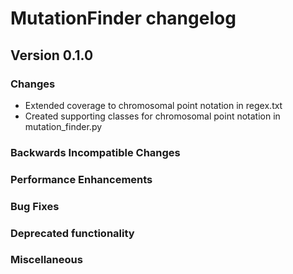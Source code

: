 # MutationFinder changelog

## Version 0.1.0

### Changes
* Extended coverage to chromosomal point notation in regex.txt
* Created supporting classes for chromosomal point notation in mutation_finder.py

### Backwards Incompatible Changes

### Performance Enhancements

### Bug Fixes

### Deprecated functionality

### Miscellaneous
